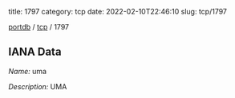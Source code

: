 title: 1797
category: tcp
date: 2022-02-10T22:46:10
slug: tcp/1797

[portdb](/) / [tcp](/category/tcp.html) / 1797


## IANA Data

_Name:_ uma

_Description:_ UMA

